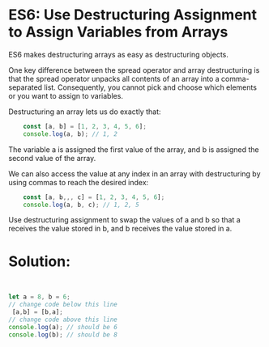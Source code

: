 # ES6: Use Destructuring Assignment to Assign Variables from Arrays

ES6 makes destructuring arrays as easy as destructuring objects.

One key difference between the spread operator and array destructuring is that the spread operator unpacks all contents of an array into a comma-separated list. Consequently, you cannot pick and choose which elements or you want to assign to variables.

Destructuring an array lets us do exactly that:
```javascript
    const [a, b] = [1, 2, 3, 4, 5, 6];
    console.log(a, b); // 1, 2
```
The variable a is assigned the first value of the array, and b is assigned the second value of the array.

We can also access the value at any index in an array with destructuring by using commas to reach the desired index:
```javascript
    const [a, b,,, c] = [1, 2, 3, 4, 5, 6];
    console.log(a, b, c); // 1, 2, 5 
```
Use destructuring assignment to swap the values of a and b so that a receives the value stored in b, and b receives the value stored in a.


# Solution:

```javascript


let a = 8, b = 6;
// change code below this line
 [a,b] = [b,a];
// change code above this line
console.log(a); // should be 6
console.log(b); // should be 8
    
```
